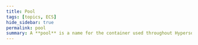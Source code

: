 ```yaml
---
title: Pool
tags: [topics, ECS] 
hide_sidebar: true
permalink: pool
summary: A **pool** is a name for the container used throughout Hypersomnia to allocate and store objects that are required to always (de)serialize quickly, while not sacrificing the speed at which they can be accessed.
---
```




